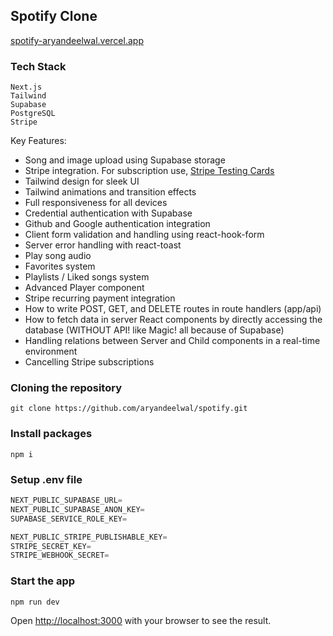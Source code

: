 ## Spotify Clone 

[spotify-aryandeelwal.vercel.app](spotify-aryandeelwal.vercel.app)


### Tech Stack
```
Next.js
Tailwind
Supabase
PostgreSQL
Stripe
```

Key Features:

- Song and image upload using Supabase storage
- Stripe integration. For subscription use, [Stripe Testing Cards](https://stripe.com/docs/testing)
- Tailwind design for sleek UI
- Tailwind animations and transition effects
- Full responsiveness for all devices
- Credential authentication with Supabase
- Github and Google authentication integration
- Client form validation and handling using react-hook-form
- Server error handling with react-toast
- Play song audio
- Favorites system
- Playlists / Liked songs system
- Advanced Player component
- Stripe recurring payment integration
- How to write POST, GET, and DELETE routes in route handlers (app/api)
- How to fetch data in server React components by directly accessing the database (WITHOUT API! like Magic! all because of Supabase)
- Handling relations between Server and Child components in a real-time environment
- Cancelling Stripe subscriptions

### Cloning the repository

```shell
git clone https://github.com/aryandeelwal/spotify.git
```
### Install packages

```shell
npm i
```
### Setup .env file

```js
NEXT_PUBLIC_SUPABASE_URL=
NEXT_PUBLIC_SUPABASE_ANON_KEY=
SUPABASE_SERVICE_ROLE_KEY=

NEXT_PUBLIC_STRIPE_PUBLISHABLE_KEY=
STRIPE_SECRET_KEY=
STRIPE_WEBHOOK_SECRET=
```

### Start the app

```shell
npm run dev
```

Open [http://localhost:3000](http://localhost:3000) with your browser to see the result.


